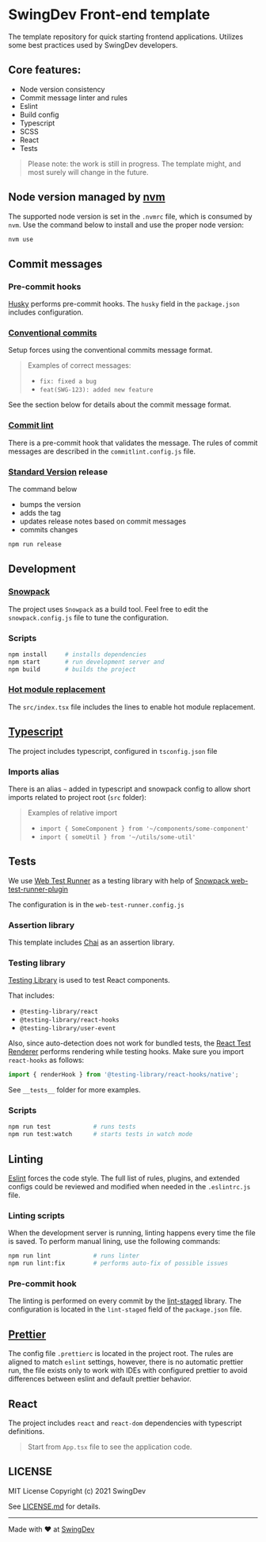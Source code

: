 # SwingDev Front-end template

The template repository for quick starting frontend applications. Utilizes some best practices used by SwingDev developers.

## Core features:

- Node version consistency
- Commit message linter and rules
- Eslint
- Build config
- Typescript
- SCSS
- React
- Tests

> Please note: the work is still in progress. The template might, and most surely will change in the future.

## Node version managed by [nvm](https://github.com/nvm-sh/nvm)

The supported node version is set in the `.nvmrc` file, which is consumed by `nvm`.
Use the command below to install and use the proper node version:

```sh
nvm use
```

## Commit messages

### Pre-commit hooks

[Husky](https://github.com/typicode/husky#readme) performs pre-commit hooks.
The `husky` field in the `package.json` includes configuration.

### [Conventional commits](https://www.conventionalcommits.org/en/v1.0.0/)

Setup forces using the conventional commits message format.

> Examples of correct messages:
>
> - `fix: fixed a bug`
> - `feat(SWG-123): added new feature`

See the section below for details about the commit message format.

### [Commit lint](https://commitlint.js.org/#/)

There is a pre-commit hook that validates the message.
The rules of commit messages are described in the `commitlint.config.js` file.

### [Standard Version](https://github.com/conventional-changelog/standard-version) release

The command below

- bumps the version
- adds the tag
- updates release notes based on commit messages
- commits changes

```sh
npm run release
```

## Development

### [Snowpack](https://www.snowpack.dev/)

The project uses `Snowpack` as a build tool. Feel free to edit the `snowpack.config.js` file to tune the configuration.

### Scripts

```sh
npm install     # installs dependencies
npm start       # run development server and
npm build       # builds the project
```

### [Hot module replacement](https://snowpack.dev/concepts/hot-module-replacement)

The `src/index.tsx` file includes the lines to enable hot module replacement.

## [Typescript](https://www.typescriptlang.org/)

The project includes typescript, configured in `tsconfig.json` file

### Imports alias

There is an alias `~` added in typescript and snowpack config to allow short imports related to project root (`src` folder):

> Examples of relative import
>
> - `import { SomeComponent } from '~/components/some-component'`
> - `import { someUtil } from '~/utils/some-util'`

## Tests

We use [Web Test Runner](https://modern-web.dev/docs/test-runner/overview/) as a testing library with help of [Snowpack web-test-runner-plugin](https://www.npmjs.com/package/@snowpack/web-test-runner-plugin)

The configuration is in the `web-test-runner.config.js`

### Assertion library

This template includes [Chai](https://github.com/chaijs/chai) as an assertion library. 

### Testing library

[Testing Library](https://testing-library.com/) is used to test React components. 

That includes:
- `@testing-library/react`
- `@testing-library/react-hooks`
- `@testing-library/user-event`

Also, since auto-detection does not work for bundled tests, the [React Test Renderer](https://reactjs.org/docs/test-renderer.html) performs rendering while testing hooks. Make sure you import `react-hooks` as follows:

```typescript
import { renderHook } from '@testing-library/react-hooks/native';
```

See `__tests__` folder for more examples.

### Scripts

```sh
npm run test            # runs tests
npm run test:watch      # starts tests in watch mode
```

## Linting

[Eslint](https://eslint.org/) forces the code style.
The full list of rules, plugins, and extended configs could be reviewed and modified when needed in the `.eslintrc.js` file.

### Linting scripts

When the development server is running, linting happens every time the file is saved. To perform manual lining, use the following commands:

```sh
npm run lint            # runs linter
npm run lint:fix        # performs auto-fix of possible issues
```

### Pre-commit hook

The linting is performed on every commit by the [lint-staged](https://github.com/okonet/lint-staged#readme) library.
The configuration is located in the `lint-staged` field of the `package.json` file.

## [Prettier](https://prettier.io/)

The config file `.prettierc` is located in the project root. The rules are aligned to match `eslint` settings, however, there is no automatic prettier run, the file exists only to work with IDEs with configured prettier to avoid differences between eslint and default prettier behavior.

## React

The project includes `react` and `react-dom` dependencies with typescript definitions. 

> Start from `App.tsx` file to see the application code.

## LICENSE

MIT License
Copyright (c) 2021 SwingDev

See [LICENSE.md](LICENSE.md) for details.

---

Made with ❤️ at [SwingDev](https://www.swing.dev/)
